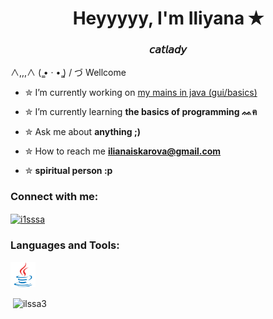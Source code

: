 <h1 align="center">Heyyyyy, I'm Iliyana ✭</h1>
<h3 align="center">𝘤𝘢𝘵𝘭𝘢𝘥𝘺</h3>

  ∧,,,∧
(  ̳• · • ̳)
/    づ      Wellcome 

- ✮ I’m currently working on [my mains in java (gui/basics)](https://github.com/ilssa3/codes-main)

- ✮ I’m currently learning **the basics of programming ᨐฅ**

- ✮ Ask me about **anything ;)**                             

- ✮ How to reach me **ilianaiskarova@gmail.com**

- ✮ **spiritual person :p**

<h3 align="left">Connect with me:</h3>
<p align="left">
<a href="https://instagram.com/i1sssa" target="blank"><img align="center" src="https://raw.githubusercontent.com/rahuldkjain/github-profile-readme-generator/master/src/images/icons/Social/instagram.svg" alt="i1sssa" height="30" width="40" /></a>
</p>

<h3 align="left">Languages and Tools:</h3>
<p align="left"> <a href="https://www.java.com" target="_blank" rel="noreferrer"> <img src="https://raw.githubusercontent.com/devicons/devicon/master/icons/java/java-original.svg" alt="java" width="40" height="40"/> </a> </p>

<p>&nbsp;<img align="center" src="https://github-readme-stats.vercel.app/api?username=ilssa3&show_icons=true&locale=en" alt="ilssa3" /></p>
